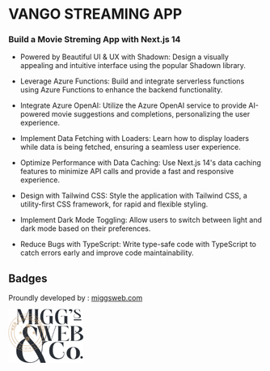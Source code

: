 
# VANGO STREAMING APP

### Build a Movie Streming App with Next.js 14

- Powered by Beautiful UI & UX with Shadown: Design a visually appealing and intuitive interface using the popular Shadown library.

- Leverage Azure Functions: Build and integrate serverless functions using Azure Functions to enhance the backend functionality.

- Integrate Azure OpenAI: Utilize the Azure OpenAI service to provide AI-powered movie suggestions and completions, personalizing the user experience.

- Implement Data Fetching with Loaders: Learn how to display loaders while data is being fetched, ensuring a seamless user experience.

- Optimize Performance with Data Caching: Use Next.js 14's data caching features to minimize API calls and provide a fast and responsive experience.

- Design with Tailwind CSS: Style the application with Tailwind CSS, a utility-first CSS framework, for rapid and flexible styling.

- Implement Dark Mode Toggling: Allow users to switch between light and dark mode based on their preferences.

- Reduce Bugs with TypeScript: Write type-safe code with TypeScript to catch errors early and improve code maintainability. 
## Badges

Proundly developed by : [miggsweb.com](https://miggsweb.com/)

[![MIT License](https://raw.githubusercontent.com/NgandalaLopes/media-source/main/dev-with-d.webp)](https://miggsweb.com/)
